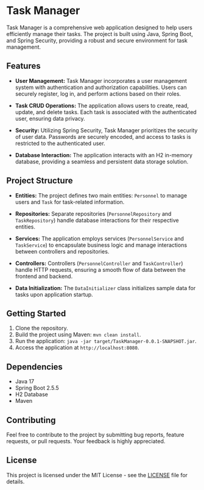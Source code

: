 # Task Manager

Task Manager is a comprehensive web application designed to help users efficiently manage their tasks. The project is built using Java, Spring Boot, and Spring Security, providing a robust and secure environment for task management.

## Features

- **User Management:** Task Manager incorporates a user management system with authentication and authorization capabilities. Users can securely register, log in, and perform actions based on their roles.

- **Task CRUD Operations:** The application allows users to create, read, update, and delete tasks. Each task is associated with the authenticated user, ensuring data privacy.

- **Security:** Utilizing Spring Security, Task Manager prioritizes the security of user data. Passwords are securely encoded, and access to tasks is restricted to the authenticated user.

- **Database Interaction:** The application interacts with an H2 in-memory database, providing a seamless and persistent data storage solution.

## Project Structure

- **Entities:** The project defines two main entities: `Personnel` to manage users and `Task` for task-related information.

- **Repositories:** Separate repositories (`PersonnelRepository` and `TaskRepository`) handle database interactions for their respective entities.

- **Services:** The application employs services (`PersonnelService` and `TaskService`) to encapsulate business logic and manage interactions between controllers and repositories.

- **Controllers:** Controllers (`PersonnelController` and `TaskController`) handle HTTP requests, ensuring a smooth flow of data between the frontend and backend.

- **Data Initialization:** The `DataInitializer` class initializes sample data for tasks upon application startup.

## Getting Started

1. Clone the repository.
2. Build the project using Maven: `mvn clean install`.
3. Run the application: `java -jar target/TaskManager-0.0.1-SNAPSHOT.jar`.
4. Access the application at `http://localhost:8080`.

## Dependencies

- Java 17
- Spring Boot 2.5.5
- H2 Database
- Maven

## Contributing

Feel free to contribute to the project by submitting bug reports, feature requests, or pull requests. Your feedback is highly appreciated.

## License

This project is licensed under the MIT License - see the [LICENSE](LICENSE) file for details.

